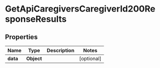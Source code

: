 

# GetApiCaregiversCaregiverId200ResponseResults


## Properties

| Name | Type | Description | Notes |
|------------ | ------------- | ------------- | -------------|
|**data** | **Object** |  |  [optional] |



